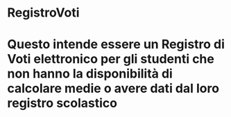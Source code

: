 # RegistroVoti
# Questo intende essere un Registro di Voti elettronico per gli studenti che non hanno la disponibilità di calcolare medie o avere dati dal loro registro scolastico
